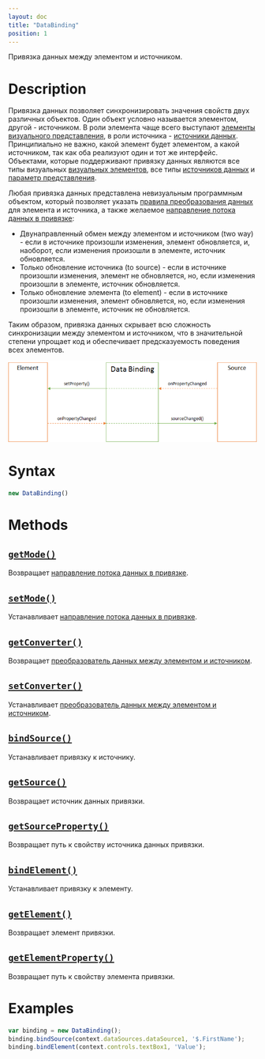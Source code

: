 ```yaml
---
layout: doc
title: "DataBinding"
position: 1
---
```


Привязка данных между элементом и источником.

# Description

Привязка данных позволяет синхронизировать значения свойств двух различных объектов. Один объект
условно называется элементом, другой - источником. В роли элемента чаще всего выступают
[элементы](../KeyConcepts/Element/) [визуального представления](../KeyConcepts/View/), в роли
источника - [источники данных](../DataSources/). Принципиально не важно, какой элемент будет
элементом, а какой источником, так как оба реализуют один и тот же интерфейс. Объектами, которые
поддерживают привязку данных являются все типы визуальных [визуальных элементов](../KeyConcepts/Element/),
все типы [источников данных](../DataSources/) и [параметр представления](../KeyConcepts/Parameter).

Любая привязка данных представлена невизуальным программным объектом, который позволяет указать
[правила преобразования данных](BindingConverter/) для элемента и источника, а также желаемое
[направление потока данных в привязке](BindingMode/):

* Двунаправленный обмен между элементом и источником (two way) - если в источнике произошли изменения,
элемент обновляется, и, наоборот, если изменения произошли в элементе, источник обновляется.
* Только обновление источника (to source) - если в источнике произошли изменения, элемент не обновляется,
но, если изменения произошли в элементе, источник обновляется.
* Только обновление элемента (to element) - если в источнике произошли изменения, элемент обновляется,
но, если изменения произошли в элементе, источник не обновляется.

Таким образом, привязка данных скрывает всю сложность синхронизации между элементом и источником,
что в значительной степени упрощает код и обеспечивает предсказуемость поведения всех элементов.

![](DataBindingAspects.png)

# Syntax

```js
new DataBinding()
```

# Methods

## [`getMode()`](DataBinding.getMode/)

Возвращает [направление потока данных в привязке](BindingMode/).

## [`setMode()`](DataBinding.setMode/)

Устанавливает [направление потока данных в привязке](BindingMode/).

## [`getConverter()`](DataBinding.getConverter/)

Возвращает [преобразователь данных между элементом и источником](BindingConverter/).

## [`setConverter()`](DataBinding.setConverter/)

Устанавливает [преобразователь данных между элементом и источником](BindingConverter/).

## [`bindSource()`](DataBinding.bindSource/)

Устанавливает привязку к источнику.

## [`getSource()`](DataBinding.getSource/)

Возвращает источник данных привязки.

## [`getSourceProperty()`](DataBinding.getSourceProperty/)

Возвращает путь к свойству источника данных привязки.

## [`bindElement()`](DataBinding.bindElement/)

Устанавливает привязку к элементу.

## [`getElement()`](DataBinding.getElement/)

Возвращает элемент привязки.

## [`getElementProperty()`](DataBinding.getElementProperty/)

Возвращает путь к свойству элемента привязки.

# Examples

```js
var binding = new DataBinding();
binding.bindSource(context.dataSources.dataSource1, '$.FirstName');
binding.bindElement(context.controls.textBox1, 'Value');
```

